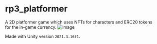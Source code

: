 # rp3_platformer
A 2D platformer game which uses NFTs for characters and ERC20 tokens for the in-game currency.
![image](https://user-images.githubusercontent.com/54744701/218635535-783e3d88-074d-4a55-9ce0-29ba36e2367b.png)


Made with Unity version `2021.3.16f1`.
